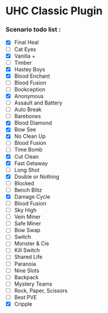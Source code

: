 # UHC Classic Plugin

### Scenario todo list :

- [x] Final Heal 
- [ ] Cat Eyes 
- [x] Vanilla + 
- [ ] Timber
- [x] Hastey Boys 
- [x] Blood Enchant 
- [ ] Blood Fusion 
- [ ] Bookception 
- [x] Anonymous 
- [ ] Assault and Battery 
- [ ] Auto Break 
- [ ] Barebones 
- [x] Blood Diamond 
- [x] Bow See 
- [x] No Clean Up 
- [ ] Blood Fusion
- [ ] Time Bomb
- [x] Cut Clean 
- [x] Fast Getaway 
- [ ] Long Shot 
- [x] Double or Nothing 
- [ ] Blocked 
- [ ] Bench Blitz
- [x] Damage Cycle 
- [ ] Blood Fusion
- [ ] Sky High 
- [ ] Vein Miner 
- [ ] Safe Miner 
- [ ] Bow Swap 
- [ ] Switch 
- [ ] Monster & Cie 
- [ ] Kill Switch 
- [ ] Shared Life 
- [ ] Paranoia 
- [ ] Nine Slots 
- [ ] Backpack 
- [ ] Mystery Teams 
- [ ] Rock, Paper, Scissors 
- [ ] Best PVE 
- [x] Cripple 